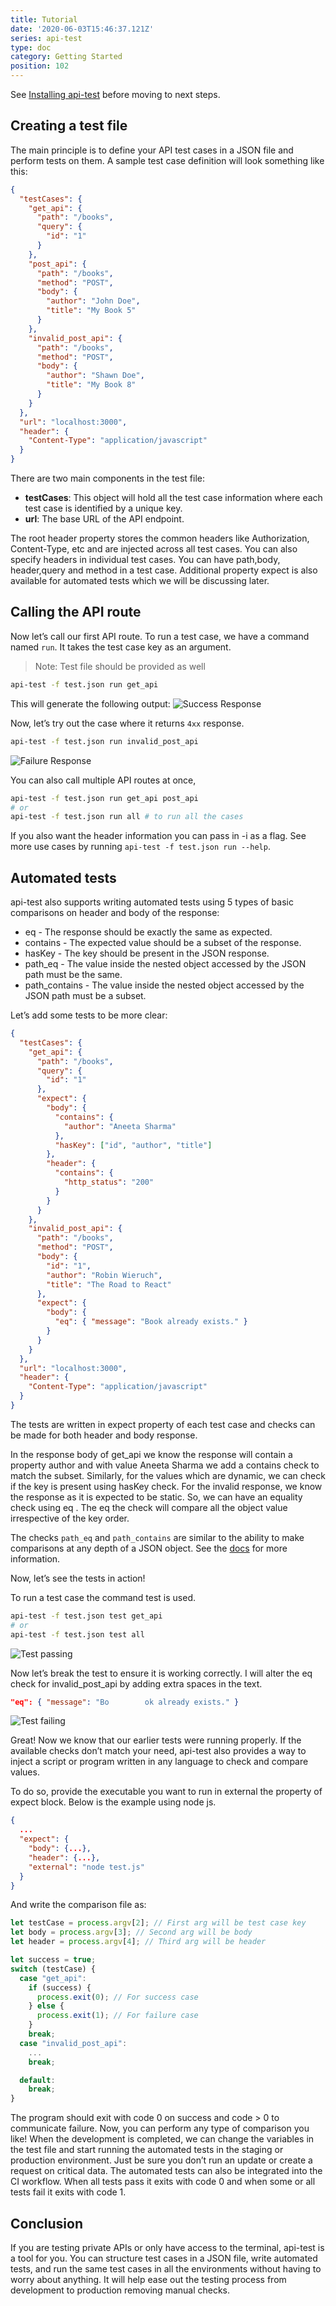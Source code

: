 ```yaml
---
title: Tutorial
date: '2020-06-03T15:46:37.121Z'
series: api-test
type: doc
category: Getting Started
position: 102
---
```


See [Installing api-test](/api-test/installation) before moving to next steps.

## Creating a test file

The main principle is to define your API test cases in a JSON file and perform tests on them. A sample test case definition will look something like this:

```json
{
  "testCases": {
    "get_api": {
      "path": "/books",
      "query": {
        "id": "1"
      }
    },
    "post_api": {
      "path": "/books",
      "method": "POST",
      "body": {
        "author": "John Doe",
        "title": "My Book 5"
      }
    },
    "invalid_post_api": {
      "path": "/books",
      "method": "POST",
      "body": {
        "author": "Shawn Doe",
        "title": "My Book 8"
      }
    }
  },
  "url": "localhost:3000",
  "header": {
    "Content-Type": "application/javascript"
  }
}
```

There are two main components in the test file:

- **testCases**: This object will hold all the test case information where each test case is identified by a unique key.
- **url**: The base URL of the API endpoint.

The root header property stores the common headers like Authorization, Content-Type, etc and are injected across all test cases. You can also specify headers in individual test cases.
You can have path,body, header,query and method in a test case. Additional property expect is also available for automated tests which we will be discussing later.

## Calling the API route

Now let’s call our first API route. To run a test case, we have a command named `run`. It takes the test case key as an argument.

> Note: Test file should be provided as well

```sh
api-test -f test.json run get_api
```

This will generate the following output:
![Success Response](../../../assets/api-test-tut-success.png)

Now, let’s try out the case where it returns `4xx` response.

```sh
api-test -f test.json run invalid_post_api
```

![Failure Response](../../../assets/api-test-tut-failure.png)

You can also call multiple API routes at once,

```sh
api-test -f test.json run get_api post_api
# or
api-test -f test.json run all # to run all the cases
```

If you also want the header information you can pass in -i as a flag. See more use cases by running `api-test -f test.json run --help`.

## Automated tests

api-test also supports writing automated tests using 5 types of basic comparisons on header and body of the response:

- eq - The response should be exactly the same as expected.
- contains - The expected value should be a subset of the response.
- hasKey - The key should be present in the JSON response.
- path_eq - The value inside the nested object accessed by the JSON path must be the same.
- path_contains - The value inside the nested object accessed by the JSON path must be a subset.

Let’s add some tests to be more clear:

```json
{
  "testCases": {
    "get_api": {
      "path": "/books",
      "query": {
        "id": "1"
      },
      "expect": {
        "body": {
          "contains": {
            "author": "Aneeta Sharma"
          },
          "hasKey": ["id", "author", "title"]
        },
        "header": {
          "contains": {
            "http_status": "200"
          }
        }
      }
    },
    "invalid_post_api": {
      "path": "/books",
      "method": "POST",
      "body": {
        "id": "1",
        "author": "Robin Wieruch",
        "title": "The Road to React"
      },
      "expect": {
        "body": {
          "eq": { "message": "Book already exists." }
        }
      }
    }
  },
  "url": "localhost:3000",
  "header": {
    "Content-Type": "application/javascript"
  }
}
```

The tests are written in expect property of each test case and checks can be made for both header and body response.

In the response body of get_api we know the response will contain a property author and with value Aneeta Sharma we add a contains check to match the subset. Similarly, for the values which are dynamic, we can check if the key is present using hasKey check.
For the invalid response, we know the response as it is expected to be static. So, we can have an equality check using eq . The eq the check will compare all the object value irrespective of the key order.

The checks `path_eq` and `path_contains` are similar to the ability to make comparisons at any depth of a JSON object. See the [docs](https://subeshbhandari.com/api-test) for more information.

Now, let’s see the tests in action!

To run a test case the command test is used.

```sh
api-test -f test.json test get_api
# or
api-test -f test.json test all
```

![Test passing](../../../assets/api-test-tut-test-pass.png)

Now let’s break the test to ensure it is working correctly. I will alter the eq check for invalid_post_api by adding extra spaces in the text.

```json
"eq": { "message": "Bo        ok already exists." }
```

![Test failing](../../../assets/api-test-tut-test-fail.png)

Great! Now we know that our earlier tests were running properly.
If the available checks don’t match your need, api-test also provides a way to inject a script or program written in any language to check and compare values.

To do so, provide the executable you want to run in external the property of expect block. Below is the example using node js.

```json
{
  ...
  "expect": {
    "body": {...},
    "header": {...},
    "external": "node test.js"
  }
}
```

And write the comparison file as:

```js
let testCase = process.argv[2]; // First arg will be test case key
let body = process.argv[3]; // Second arg will be body
let header = process.argv[4]; // Third arg will be header

let success = true;
switch (testCase) {
  case "get_api":
    if (success) {
      process.exit(0); // For success case
    } else {
      process.exit(1); // For failure case
    }
    break;
  case "invalid_post_api":
    ...
    break;

  default:
    break;
}
```

The program should exit with code 0 on success and code > 0 to communicate failure.
Now, you can perform any type of comparison you like!
When the development is completed, we can change the variables in the test file and start running the automated tests in the staging or production environment. Just be sure you don’t run an update or create a request on critical data. The automated tests can also be integrated into the CI workflow. When all tests pass it exits with code 0 and when some or all tests fail it exits with code 1.

## Conclusion

If you are testing private APIs or only have access to the terminal, api-test is a tool for you. You can structure test cases in a JSON file, write automated tests, and run the same test cases in all the environments without having to worry about anything. It will help ease out the testing process from development to production removing manual checks.
